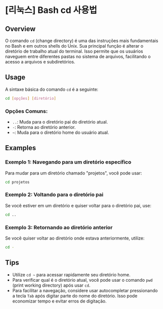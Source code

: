 # [리눅스] Bash cd 사용법

## Overview
O comando `cd` (change directory) é uma das instruções mais fundamentais no Bash e em outros shells do Unix. Sua principal função é alterar o diretório de trabalho atual do terminal. Isso permite que os usuários naveguem entre diferentes pastas no sistema de arquivos, facilitando o acesso a arquivos e subdiretórios.

## Usage
A sintaxe básica do comando `cd` é a seguinte:

```bash
cd [opções] [diretório]
```

### Opções Comuns:
- `..`: Muda para o diretório pai do diretório atual.
- `-`: Retorna ao diretório anterior.
- `~`: Muda para o diretório home do usuário atual.

## Examples
### Exemplo 1: Navegando para um diretório específico
Para mudar para um diretório chamado "projetos", você pode usar:

```bash
cd projetos
```

### Exemplo 2: Voltando para o diretório pai
Se você estiver em um diretório e quiser voltar para o diretório pai, use:

```bash
cd ..
```

### Exemplo 3: Retornando ao diretório anterior
Se você quiser voltar ao diretório onde estava anteriormente, utilize:

```bash
cd -
```

## Tips
- Utilize `cd ~` para acessar rapidamente seu diretório home.
- Para verificar qual é o diretório atual, você pode usar o comando `pwd` (print working directory) após usar `cd`.
- Para facilitar a navegação, considere usar autocompletar pressionando a tecla `Tab` após digitar parte do nome do diretório. Isso pode economizar tempo e evitar erros de digitação.